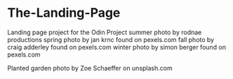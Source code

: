 # The-Landing-Page
Landing page project for the Odin Project
summer photo by rodnae productions
spring photo by jan krnc found on pexels.com
fall photo by craig adderley found on pexels.com
winter photo by simon berger found on pexels.com

Planted garden photo by Zoe Schaeffer on unsplash.com